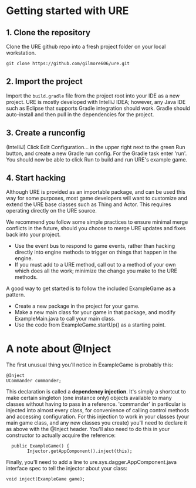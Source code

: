 # Getting started with URE

## 1. Clone the repository

Clone the URE github repo into a fresh project folder on your local workstation.

```
git clone https://github.com/gilmore606/ure.git
```

## 2. Import the project

Import the ``build.gradle`` file from the project root into your IDE as a new project.  URE is mostly developed with IntelliJ IDEA;
however, any Java IDE such as Eclipse that supports Gradle integration should work.  Gradle should auto-install and then pull in the
dependencies for the project.

## 3. Create a runconfig

(IntelliJ) Click Edit Configuration... in the upper right next to the green Run button, and create a new Gradle run config.
For the Gradle task enter 'run'.  You should now be able to click Run to build and run URE's example game.

## 4. Start hacking

Although URE is provided as an importable package, and can be used this way for some purposes, most game developers will want to
customize and extend the URE base classes such as Thing and Actor.  This requires operating directly on the URE source.

We recommend you follow some simple practices to ensure minimal merge conflicts in the future, should you choose to merge URE
updates and fixes back into your project.

- Use the event bus to respond to game events, rather than hacking directly into engine methods to trigger on things that happen in the engine.
- If you must add to a URE method, call out to a method of your own which does all the work; minimize the change you make to the URE methods.

A good way to get started is to follow the included ExampleGame as a pattern.  
- Create a new package in the project for your game.  
- Make a new main class for your game in that package, and modify ExampleMain.java to call your main class.  
- Use the code from ExampleGame.startUp() as a starting point.


# A note about @Inject

The first unusual thing you'll notice in ExampleGame is probably this:

```
@Inject
UCommander commander;
```

This declaration is called a **dependency injection**.  It's simply a shortcut to make certain singleton (one instance only) objects available to many classes without having to pass in a reference.  'commander' in particular is injected into almost
every class, for convenience of calling control methods and accessing configuration.  For this injection to work in your classes (your main game class, and any new classes you create) you'll need to declare it as above with the @Inject header.  You'll also need to do this in your constructor to actually acquire the reference:

```
  public ExampleGame() {
        Injector.getAppComponent().inject(this);
```

Finally, you'll need to add a line to ure.sys.dagger.AppComponent.java interface spec to tell the injector about your class:

```
void inject(ExampleGame game);
```

